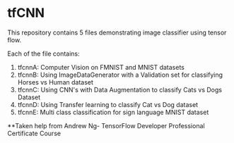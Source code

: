 # tfCNN

This repository contains 5 files demonstrating image classifier using tensor flow. 

Each of the file contains:
1. tfcnnA: Computer Vision on FMNIST and MNIST datasets
2. tfcnnB: Using ImageDataGenerator with a Validation set for classifying Horses vs Human dataset
3. tfcnnC: Using CNN's with Data Augmentation to classify Cats vs Dogs Dataset
4. tfcnnD: Using Transfer learning to classify Cat vs Dog dataset
5. tfcnnE: Multi class classification for sign language MNIST dataset


**Taken help from Andrew Ng- TensorFlow Developer Professional Certificate Course
